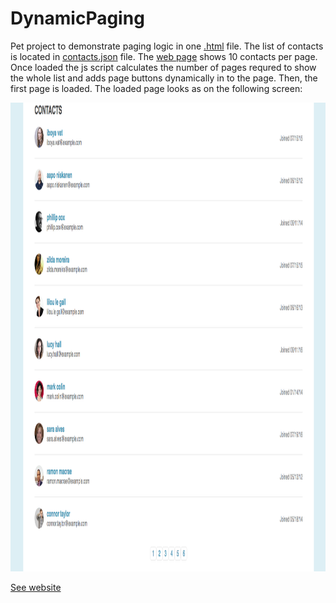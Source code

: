 # DynamicPaging
Pet project to demonstrate paging logic in one <a href="https://github.com/ihorshvh/DynamicPaging/blob/main/index.html">.html</a> file. The list of contacts is located in <a href="https://github.com/ihorshvh/DynamicPaging/blob/main/contacts.json">contacts.json</a> file. The <a href="https://github.com/ihorshvh/DynamicPaging/blob/main/index.html">web page</a> shows 10 contacts per page. Once loaded the js script calculates the number of pages requred to show the whole list and adds page buttons dynamically in to the page. Then, the first page is loaded. The loaded page looks as on the following screen:

<p align="center">
  <img src="https://github.com/ihorshvh/DynamicPaging/blob/main/front_image.png" width="950" height="750"/>
</p>

<a href="https://ihorshvh.github.io/DynamicPaging/">See website</a>

